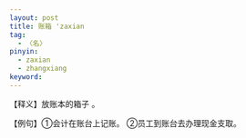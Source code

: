```yaml
---
layout: post
title: 账箱 'zaxian
tag:
  - 〈名〉
pinyin: 
  - zaxian
  - zhangxiang
keyword: 
---
```


 
【释义】放账本的箱子 。               

【例句】①会计在账台上记账。 ②员工到账台去办理现金支取。              


 